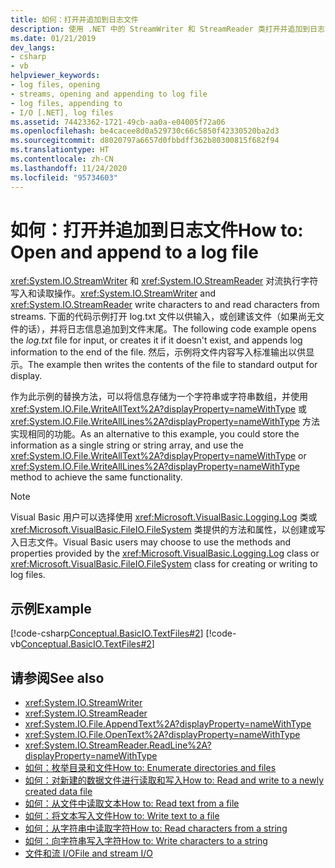 ```yaml
---
title: 如何：打开并追加到日志文件
description: 使用 .NET 中的 StreamWriter 和 StreamReader 类打开并追加到日志文件，此操作会将字符写入流并从流中读取字符。
ms.date: 01/21/2019
dev_langs:
- csharp
- vb
helpviewer_keywords:
- log files, opening
- streams, opening and appending to log file
- log files, appending to
- I/O [.NET], log files
ms.assetid: 74423362-1721-49cb-aa0a-e04005f72a06
ms.openlocfilehash: be4cacee8d0a529730c66c5850f42330520ba2d3
ms.sourcegitcommit: d8020797a6657d0fbbdff362b80300815f682f94
ms.translationtype: HT
ms.contentlocale: zh-CN
ms.lasthandoff: 11/24/2020
ms.locfileid: "95734603"
---
```

# <a name="how-to-open-and-append-to-a-log-file"></a><span data-ttu-id="e960b-103">如何：打开并追加到日志文件</span><span class="sxs-lookup"><span data-stu-id="e960b-103">How to: Open and append to a log file</span></span>

<span data-ttu-id="e960b-104"><xref:System.IO.StreamWriter> 和 <xref:System.IO.StreamReader> 对流执行字符写入和读取操作。</span><span class="sxs-lookup"><span data-stu-id="e960b-104"><xref:System.IO.StreamWriter> and <xref:System.IO.StreamReader> write characters to and read characters from streams.</span></span> <span data-ttu-id="e960b-105">下面的代码示例打开 log.txt 文件以供输入，或创建该文件（如果尚无文件的话），并将日志信息追加到文件末尾。</span><span class="sxs-lookup"><span data-stu-id="e960b-105">The following code example opens the *log.txt* file for input, or creates it if it doesn't exist, and appends log information to the end of the file.</span></span> <span data-ttu-id="e960b-106">然后，示例将文件内容写入标准输出以供显示。</span><span class="sxs-lookup"><span data-stu-id="e960b-106">The example then writes the contents of the file to standard output for display.</span></span>

<span data-ttu-id="e960b-107">作为此示例的替换方法，可以将信息存储为一个字符串或字符串数组，并使用 <xref:System.IO.File.WriteAllText%2A?displayProperty=nameWithType> 或 <xref:System.IO.File.WriteAllLines%2A?displayProperty=nameWithType> 方法实现相同的功能。</span><span class="sxs-lookup"><span data-stu-id="e960b-107">As an alternative to this example, you could store the information as a single string or string array, and use the <xref:System.IO.File.WriteAllText%2A?displayProperty=nameWithType> or <xref:System.IO.File.WriteAllLines%2A?displayProperty=nameWithType> method to achieve the same functionality.</span></span>  
  
> [!NOTE]
> <span data-ttu-id="e960b-108">Visual Basic 用户可以选择使用 <xref:Microsoft.VisualBasic.Logging.Log> 类或 <xref:Microsoft.VisualBasic.FileIO.FileSystem> 类提供的方法和属性，以创建或写入日志文件。</span><span class="sxs-lookup"><span data-stu-id="e960b-108">Visual Basic users may choose to use the methods and properties provided by the <xref:Microsoft.VisualBasic.Logging.Log> class or <xref:Microsoft.VisualBasic.FileIO.FileSystem> class for creating or writing to log files.</span></span>  
  
## <a name="example"></a><span data-ttu-id="e960b-109">示例</span><span class="sxs-lookup"><span data-stu-id="e960b-109">Example</span></span>  

 [!code-csharp[Conceptual.BasicIO.TextFiles#2](../../../samples/snippets/csharp/VS_Snippets_CLR/conceptual.basicio.textfiles/cs/source2.cs#2)]
 [!code-vb[Conceptual.BasicIO.TextFiles#2](../../../samples/snippets/visualbasic/VS_Snippets_CLR/conceptual.basicio.textfiles/vb/source2.vb#2)]  
  
## <a name="see-also"></a><span data-ttu-id="e960b-110">请参阅</span><span class="sxs-lookup"><span data-stu-id="e960b-110">See also</span></span>

- <xref:System.IO.StreamWriter>  
- <xref:System.IO.StreamReader>  
- <xref:System.IO.File.AppendText%2A?displayProperty=nameWithType>  
- <xref:System.IO.File.OpenText%2A?displayProperty=nameWithType>  
- <xref:System.IO.StreamReader.ReadLine%2A?displayProperty=nameWithType>  
- [<span data-ttu-id="e960b-111">如何：枚举目录和文件</span><span class="sxs-lookup"><span data-stu-id="e960b-111">How to: Enumerate directories and files</span></span>](how-to-enumerate-directories-and-files.md)  
- [<span data-ttu-id="e960b-112">如何：对新建的数据文件进行读取和写入</span><span class="sxs-lookup"><span data-stu-id="e960b-112">How to: Read and write to a newly created data file</span></span>](how-to-read-and-write-to-a-newly-created-data-file.md)  
- [<span data-ttu-id="e960b-113">如何：从文件中读取文本</span><span class="sxs-lookup"><span data-stu-id="e960b-113">How to: Read text from a file</span></span>](how-to-read-text-from-a-file.md)  
- [<span data-ttu-id="e960b-114">如何：将文本写入文件</span><span class="sxs-lookup"><span data-stu-id="e960b-114">How to: Write text to a file</span></span>](how-to-write-text-to-a-file.md)  
- [<span data-ttu-id="e960b-115">如何：从字符串中读取字符</span><span class="sxs-lookup"><span data-stu-id="e960b-115">How to: Read characters from a string</span></span>](how-to-read-characters-from-a-string.md)  
- [<span data-ttu-id="e960b-116">如何：向字符串写入字符</span><span class="sxs-lookup"><span data-stu-id="e960b-116">How to: Write characters to a string</span></span>](how-to-write-characters-to-a-string.md)  
- [<span data-ttu-id="e960b-117">文件和流 I/O</span><span class="sxs-lookup"><span data-stu-id="e960b-117">File and stream I/O</span></span>](index.md)
